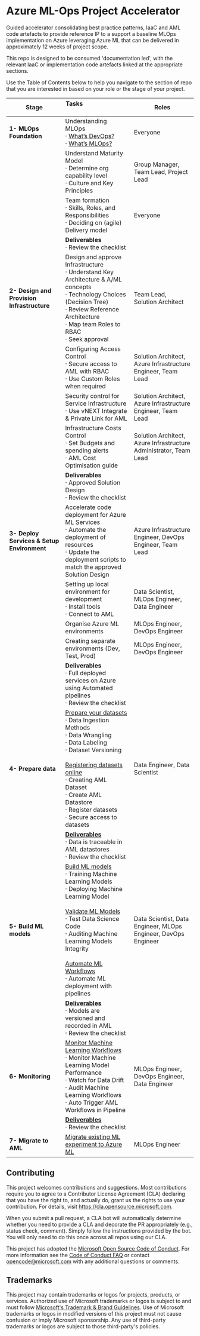 # Azure ML-Ops Project Accelerator

Guided accelerator consolidating best practice patterns, IaaC and AML code artefacts to provide reference IP to a support a baseline MLOps implementation on Azure leveraging Azure ML that can be delivered in approximately 12 weeks of project scope. 

This repo is designed to be consumed 'documentation led', with the relevant IaaC or implementation code artefacts linked at the appropriate sections. 

Use the Table of Contents below to help you navigate to the section of repo that you are interested in based on your role or the stage of your project. 


| **Stage**                                  | **Tasks &nbsp; &nbsp; &nbsp; &nbsp; &nbsp; &nbsp; &nbsp; &nbsp; &nbsp; &nbsp; &nbsp; &nbsp; &nbsp; &nbsp; &nbsp;&nbsp; &nbsp; &nbsp; &nbsp; &nbsp; &nbsp;**                                                                                                                                                                                                                                                                                    | **Roles**                                                         |
| ------------------------------------------ | ---------------------------------------------------------------------------------------------------------------------------------------------------------------------------------------------------------------------------------------------------------------------------------------------------------------------------------------------------------------------------------------------------------------------------------------------- | ----------------------------------------------------------------- |
| **1- MLOps Foundation**                    | Understanding MLOps <br />· [What’s DevOps?](/1-MLOpsFoundations/0-DevOpsOverview/README.md)<br />· [What’s MLOps?](/1-MLOpsFoundations/1-MLOpsOverview/README.md)                                                                                                                                                                                                                                                                             | Everyone                                                          |
|                                            | Understand Maturity Model <br />· Determine org capability level <br />· Culture and Key Principles                                                                                                                                                                                                                                                                                                                                            | Group Manager, Team Lead, Project Lead                            |
|                                            | Team formation <br />· Skills, Roles, and Responsibilities<br />· Deciding on (agile) Delivery model                                                                                                                                                                                                                                                                                                                                           | Everyone                                                          |
|                                            | **Deliverables**<br />· Review the checklist                                                                                                                                                                                                                                                                                                                                                                                                   |
| **2- Design and Provision Infrastructure** | Design and approve Infrastructure<br />· Understand Key Architecture & A/ML concepts<br />· Technology Choices (Decision Tree)<br />· Review Reference Architecture<br />· Map team Roles to RBAC<br />· Seek approval                                                                                                                                                                                                                         | Team Lead, Solution Architect                                     |
|                                            | Configuring Access Control<br />· Secure access to AML with RBAC<br />· Use Custom Roles when required                                                                                                                                                                                                                                                                                                                                         | Solution Architect, Azure Infrastructure Engineer, Team Lead      |
|                                            | Security control for Service Infrastructure<br />· Use vNEXT Integrate & Private Link for AML                                                                                                                                                                                                                                                                                                                                                  | Solution Architect, Azure Infrastructure Engineer, Team Lead      |
|                                            | Infrastructure Costs Control<br />· Set Budgets and spending alerts<br />· AML Cost Optimisation guide                                                                                                                                                                                                                                                                                                                                         | Solution Architect, Azure Infrastructure Administrator, Team Lead |
|                                            | **Deliverables**<br />· Approved Solution Design<br />· Review the checklist                                                                                                                                                                                                                                                                                                                                                                   |
| **3- Deploy Services & Setup Environment** | Accelerate code deployment for Azure ML Services<br />· Automate the deployment of resources<br />· Update the deployment scripts to match the approved Solution Design                                                                                                                                                                                                                                                                        | Azure Infrastructure Engineer, DevOps Engineer, Team Lead         |
|                                            | Setting up local environment for development<br />· Install tools<br />· Connect to AML                                                                                                                                                                                                                                                                                                                                                        | Data Scientist, MLOps Engineer, Data Engineer                     |
|                                            | Organise Azure ML environments                                                                                                                                                                                                                                                                                                                                                                                                                 | MLOps Engineer, DevOps Engineer                                   |
|                                            | Creating separate environments (Dev, Test, Prod)                                                                                                                                                                                                                                                                                                                                                                                               | MLOps Engineer, DevOps Engineer                                   |
|                                            | **Deliverables**<br />· Full deployed services on Azure using Automated pipelines<br />· Review the checklist                                                                                                                                                                                                                                                                                                                                  |
| **4- Prepare data**                        | [Prepare your datasets](4-PrepareData/1-PrepareYourDatasets/README.md)<br />· Data Ingestion Methods <br />· Data Wrangling <br />· Data Labeling <br />· Dataset Versioning <br /><br />[Registering datasets online](4-PrepareData/2-RegisteringDatasetsOnline/README.md)<br />· Creating AML Dataset<br />· Create AML Datastore <br />· Register datasets<br />· Secure access to datasets                                                 | Data Engineer, Data Scientist                                     |
|                                            | [**Deliverables**](4-PrepareData/Deliverables/README.md)<br />· Data is traceable in AML datastores<br />· Review the checklist                                                                                                                                                                                                                                                                                                                |
| **5- Build ML models**                     | [Build ML models](5-BuildMLModels/1-BuildMLModels/README.md) <br />· Training Machine Learning Models<br />· Deploying Machine Learning Model<br /><br />[Validate ML Models](5-BuildMLModels/2-ValidateMLModels/README.md)<br />· Test Data Science Code <br />· Auditing Machine Learning Models Integrity<br /><br />[Automate ML Workflows](5-BuildMLModels/3-AutomateMLWorkflows/README.md)<br />· Automate ML deployment with  pipelines | Data Scientist, Data Engineer, MLOps Engineer, DevOps Engineer    |
|                                            | [**Deliverables**](5-BuildMLModels/Deliverables/README.md)<br />· Models are versioned and recorded in AML<br />· Review the checklist                                                                                                                                                                                                                                                                                                         |
| **6- Monitoring**                          | [Monitor Machine Learning Workflows](6-Monitor/1-MonitorMLWorkflow/README.md)<br />· Monitor Machine Learning Model Performance<br />· Watch for Data Drift<br />· Audit Machine Learning Workflows<br />· Auto Trigger AML Workflows in Pipeline                                                                                                                                                                                              | MLOps Engineer, DevOps Engineer, Data Engineer                    |
|                                            | [**Deliverables**](6-Monitor/Deliverables/README.md)<br />· Review the checklist                                                                                                                                                                                                                                                                                                                                                               |
| **7- Migrate to AML**                      | [Migrate existing ML experiment to Azure ML](7-MigrateToAML/README.md)                                                                                                                                                                                                                                                                                                                                                                         | MLOps Engineer                                                    |








## Contributing 

This project welcomes contributions and suggestions.  Most contributions require you to agree to a
Contributor License Agreement (CLA) declaring that you have the right to, and actually do, grant us
the rights to use your contribution. For details, visit https://cla.opensource.microsoft.com.

When you submit a pull request, a CLA bot will automatically determine whether you need to provide
a CLA and decorate the PR appropriately (e.g., status check, comment). Simply follow the instructions
provided by the bot. You will only need to do this once across all repos using our CLA.

This project has adopted the [Microsoft Open Source Code of Conduct](https://opensource.microsoft.com/codeofconduct/).
For more information see the [Code of Conduct FAQ](https://opensource.microsoft.com/codeofconduct/faq/) or
contact [opencode@microsoft.com](mailto:opencode@microsoft.com) with any additional questions or comments.

## Trademarks

This project may contain trademarks or logos for projects, products, or services. Authorized use of Microsoft 
trademarks or logos is subject to and must follow 
[Microsoft's Trademark & Brand Guidelines](https://www.microsoft.com/en-us/legal/intellectualproperty/trademarks/usage/general).
Use of Microsoft trademarks or logos in modified versions of this project must not cause confusion or imply Microsoft sponsorship.
Any use of third-party trademarks or logos are subject to those third-party's policies.
